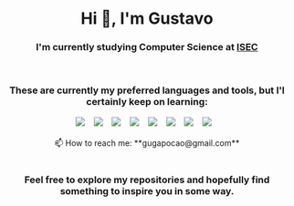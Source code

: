 <h1 align="center">Hi 👋, I'm Gustavo</h1>
<h3 align="center">I'm currently studying Computer Science at <a href="https://www.isec.pt/PT/estudar/licenciaturas/EngInfor/" target="_blank">ISEC</a></h3>

<br>

<h3 align="center">These are currently my preferred languages and tools, but I'l certainly keep on learning:</h3>

<div align="center">
  <span>
   <img src="https://img.shields.io/badge/c-%2300599C.svg?style=for-the-badge&logo=c&logoColor=white"/> &nbsp;&nbsp;
   <img src="https://img.shields.io/badge/css3-%231572B6.svg?style=for-the-badge&logo=css3&logoColor=white"/> &nbsp;&nbsp;
   <img src="https://img.shields.io/badge/html5-%23E34F26.svg?style=for-the-badge&logo=html5&logoColor=white"/> &nbsp;&nbsp;
   <img src="https://img.shields.io/badge/python-3670A0?style=for-the-badge&logo=python&logoColor=ffdd54"/> &nbsp;&nbsp;
   <img src="https://img.shields.io/badge/flask-%23000.svg?style=for-the-badge&logo=flask&logoColor=white"/> &nbsp;&nbsp;
   <img src="https://img.shields.io/badge/TensorFlow-%23FF6F00.svg?style=for-the-badge&logo=TensorFlow&logoColor=white"/> &nbsp;&nbsp;
   <img src="https://img.shields.io/badge/mysql-%2300f.svg?style=for-the-badge&logo=mysql&logoColor=white"/> &nbsp;&nbsp;
   <img src="https://img.shields.io/badge/Linux-FCC624?style=for-the-badge&logo=linux&logoColor=black"/> &nbsp;&nbsp;
  </span>
 </div>
 
</br>

<div align="center">
  📫 How to reach me: **gugapocao@gmail.com**
</div>

</br>

<h3 align="center">Feel free to explore my repositories and hopefully find something to inspire you in some way.</h3>

